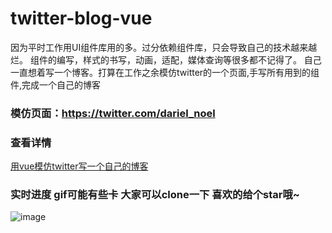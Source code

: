 # twitter-blog-vue

因为平时工作用UI组件库用的多。过分依赖组件库，只会导致自己的技术越来越烂。
组件的编写，样式的书写，动画，适配，媒体查询等很多都不记得了。
自己一直想着写一个博客。打算在工作之余模仿twitter的一个页面,手写所有用到的组件,完成一个自己的博客

### 模仿页面：https://twitter.com/dariel_noel 


### 查看详情
[用vue模仿twitter写一个自己的博客](https://blog.csdn.net/weixin_42565137/article/details/97619525)

### 实时进度 gif可能有些卡 大家可以clone一下 喜欢的给个star哦~
![image](https://github.com/pppercyWang/twitter-blog-vue/blob/master/public/img/demo.gif)
